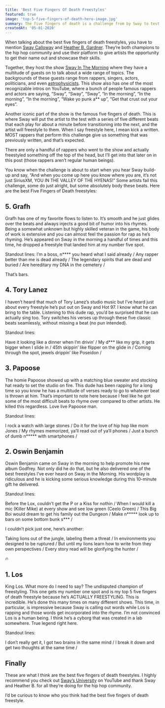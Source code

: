 ```yaml
---
title: 'Best Five Fingers Of Death Freestyles'
featured: true
image: 'top-5-five-fingers-of-death-hero-image.jpg'
summary: The five fingers of death is a challenge from by Sway to test rappers' ability to freestyle over five beats. Here are the best five fingers of death freestyles to me.
createdAt: '05-01-2020'
---
```


When talking about the best five fingers of death freestyles, you have to mention [Sway Calloway](https://swaysuniverse.com/about/) and [Heather B. Gardner](https://en.wikipedia.org/wiki/Heather_B._Gardner). They’re both champions to the hip hop community and use their platform to give artists the opportunity to get their name out and showcase their skills.

Together, they host the show [Sway In The Morning](https://www.youtube.com/channel/UCuS96jkLKpTaGB_OWnwZV_A) where they have a multitude of guests on to talk about a wide range of topics. The backgrounds of these guests range from rappers, singers, actors, politicians, and even [astrophysicists](https://www.youtube.com/watch?v=ZetaeaEvNkI). This show also has one of the most recognizable intros on YouTube, where a bunch of people famous rappers and actors are saying, “Sway”, “Sway”, “Sway”, “In the morning”, “In the morning”, “In the morning”, “Wake yo punk a\*\* up”, “Get that crust out your eyes”.

Another iconic part of the show is the famous five fingers of death. This is where Sway will put the artist to the test with a series of five different beats that each play for about a minute before transitioning into the next, and the artist will freestyle to them. When I say freestyle here, I mean kick a written. MOST rappers that perform this challenge give us something that was previously written, and that’s expected.

There are only a handful of rappers who went to the show and actually freestyled something off the top of the head, but I’ll get into that later on in this post (those rappers aren’t regular human beings).

You know when the challenge is about to start when you hear Sway build-up and say, “And when you come up here you know where you are, it’s not just SiriusXM, YOU IN THE VALLEY OF THE HYENAS!” Some artists fail this challenge, some do just alright, but some absolutely body these beats. Here are the best Five Fingers of Death freestyles:

## 5. Grafh

Grafh has one of my favorite flows to listen to. It’s smooth and he just glides over the beats and always injects a good bit of humor into his rhymes. Being a somewhat unknown but highly skilled veteran in the game, his body of work is extensive and you can almost feel the passion for rap as he’s rhyming. He’s appeared on Sway in the morning a handful of times and this time, he dropped a freestyle that landed him at my number five spot.

Standout lines:
<quote>
I’m a boss, n\*\*\*\* you heard what I said already /
Any rapper better than me is dead already /
The legendary spirits that are dead and buried /
Are hereditary my DNA in the cemetery /
</quote>

That’s bars.

<video-embed link="https://youtu.be/BiVnfvyV1uM"></video-embed>

## 4. Tory Lanez

I haven’t heard that much of Tory Lanez’s studio music but I’ve heard just about every freestyle he’s put out on Sway and Hot 97. I know what he can bring to the table. Listening to this dude rap, you’d be surprised that he can actually sing too. Tory switches his verses up through these five classic beats seamlessly, without missing a beat (no pun intended).

Standout lines:

<quote>
Have it looking like a dinner when I’m drivin’ /
My d*** like my grip, it gets bigger when I slide in /
45th skippin’ like flipper on the glide in /
Coming through the spot, jewels drippin’ like Poseidon /
</quote>

<video-embed link="https://youtu.be/AHwZBYCwxPY"></video-embed>

## 3. Papoose

The homie Papoose showed up with a matching blue sweater and stocking hat ready to set the studio on fire. This dude has been rapping for a long time so you know he has a multitude of verses ready to go to whatever beat is thrown at him. That’s important to note here because I feel like he got some of the most difficult beats to rhyme over compared to other artists. He killed this regardless. Love live Papoose man.

Standout lines:

<quote>
I rock a watch with large stones /
Do it for the love of hip hop like mom Jones /
My rhymes memorized, ya’ll read out of ya’ll phones /
Just a bunch of dumb n***** with smartphones /
</quote>

<video-embed link="https://youtu.be/yaJy9ba1T0s"></video-embed>

## 2. Oswin Benjamin

Oswin Benjamin came on Sway in the morning to help promote his new album Godfrey. Not only did he do that, but he also delivered one of the best freestyles I’ve ever heard on Sway in the Morning. His wordplay is ridiculous and he is kicking some serious knowledge during this 10-minute gift he delivered.

Standout lines:

<quote>
Before the Lox, couldn’t get the P or a Kiss for nothin /
When I would kill a mic (Killer Mike) at every show and see low green (Ceelo Green) /
This Big Boi would dream to get his family out the Dungeon /
Make n***** look up to bars on some bottom bunk s*** /

</quote>

I couldn’t pick just one, here’s another:

<quote>
Taking lions out of the jungle, labeling them a threat /
In environments you designed to be ruptured /
But until my lions learn how to write from they own perspectives /
Every story read will be glorifying the hunter /
</quote>

🔥

<video-embed link="https://youtu.be/i8c9r4bDdxk"></video-embed>

## 1. Los

King Los. What more do I need to say? The undisputed champion of freestyling. This one gets my number one spot and is my top 5 five fingers of death freestyle because he’s ACTUALLY FREESTYLING. This is incredible. He’s done this many times on many different shows. This time, in particular, is impressive because Sway is calling out words while Los is rapping and those words get incorporated into the rhyme. I’m not convinced Los is a human being. I think he’s a cyborg that was created in a lab somewhere. True legend right here.

Standout lines:

<quote>
I don’t really get it, I got two brains in the same mind /
I break it down and get two thoughts at the same time /
</quote>

<video-embed link="https://youtu.be/rC94LdemdR8"></video-embed>

## Finally

These are what I think are the best five fingers of death freestyles. I highly recommend you check out [Sway’s University](https://www.youtube.com/channel/UCuS96jkLKpTaGB_OWnwZV_A) on YouTube and thank Sway and Heather B. for all they’re doing for the hip hop community.

I’d be curious to know who you think had the best five fingers of death freestyle.
